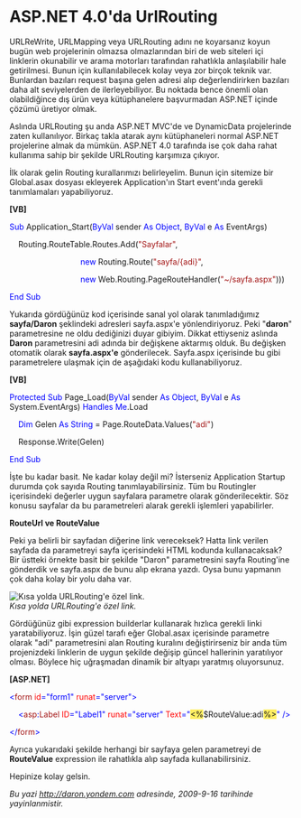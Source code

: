 # ASP.NET 4.0'da UrlRouting
URLReWrite, URLMapping veya URLRouting adını ne koyarsanız koyun bugün
web projelerinin olmazsa olmazlarından biri de web siteleri içi
linklerin okunabilir ve arama motorları tarafından rahatlıkla
anlaşılabilir hale getirilmesi. Bunun için kullanılabilecek kolay veya
zor birçok teknik var. Bunlardan bazıları request başına gelen adresi
alıp değerlendirirken bazıları daha alt seviyelerden de ilerleyebiliyor.
Bu noktada bence önemli olan olabildiğince dış ürün veya kütüphanelere
başvurmadan ASP.NET içinde çözümü üretiyor olmak.

Aslında URLRouting şu anda ASP.NET MVC'de ve DynamicData projelerinde
zaten kullanılıyor. Birkaç takla atarak aynı kütüphaneleri normal
ASP.NET projelerine almak da mümkün. ASP.NET 4.0 tarafında ise çok daha
rahat kullanıma sahip bir şekilde URLRouting karşımıza çıkıyor.

İlk olarak gelin Routing kurallarımızı belirleyelim. Bunun için sitemize
bir Global.asax dosyası ekleyerek Application'ın Start event'ında
gerekli tanımlamaları yapabiliyoruz.

**[VB]**

<span style="color: blue;">Sub</span> Application\_Start(<span
style="color: blue;">ByVal</span> sender <span
style="color: blue;">As</span> <span style="color: blue;">Object</span>,
<span style="color: blue;">ByVal</span> e <span
style="color: blue;">As</span> EventArgs)

    Routing.RouteTable.Routes.Add(<span
style="color: #a31515;">"Sayfalar"</span>,

                                <span style="color: blue;">new</span>
Routing.Route(<span style="color: #a31515;">"sayfa/{adi}"</span>,

                                <span style="color: blue;">new</span>
Web.Routing.PageRouteHandler(<span
style="color: #a31515;">"\~/sayfa.aspx"</span>)))

<span style="color: blue;">End</span> <span
style="color: blue;">Sub</span>

Yukarıda gördüğünüz kod içerisinde sanal yol olarak tanımladığımız
**sayfa/Daron** şeklindeki adresleri sayfa.aspx'e yönlendiriyoruz. Peki
"**daron**" parametresine ne oldu dediğinizi duyar gibiyim. Dikkat
ettiyseniz aslında **Daron** parametresini adi adında bir değişkene
aktarmış olduk. Bu değişken otomatik olarak **sayfa.aspx'e**
gönderilecek. Sayfa.aspx içerisinde bu gibi parametrelere ulaşmak için
de aşağıdaki kodu kullanabiliyoruz.

**[VB]**

<span style="color: blue;">Protected</span> <span
style="color: blue;">Sub</span> Page\_Load(<span
style="color: blue;">ByVal</span> sender <span
style="color: blue;">As</span> <span style="color: blue;">Object</span>,
<span style="color: blue;">ByVal</span> e <span
style="color: blue;">As</span> System.EventArgs) <span
style="color: blue;">Handles</span> <span
style="color: blue;">Me</span>.Load

    <span style="color: blue;">Dim</span> Gelen <span
style="color: blue;">As</span> <span style="color: blue;">String</span>
= Page.RouteData.Values(<span style="color: #a31515;">"adi"</span>)

    Response.Write(Gelen)

<span style="color: blue;">End</span> <span
style="color: blue;">Sub</span>

İşte bu kadar basit. Ne kadar kolay değil mi? İsterseniz Application
Startup durumda çok sayıda Routing tanımlayabilirsiniz. Tüm bu
Routingler içerisindeki değerler uygun sayfalara parametre olarak
gönderilecektir. Söz konusu sayfalar da bu parametreleri alarak gerekli
işlemleri yapabilirler.

**RouteUrl ve RouteValue**

Peki ya belirli bir sayfadan diğerine link vereceksek? Hatta link
verilen sayfada da parametreyi sayfa içerisindeki HTML kodunda
kullanacaksak? Bir üstteki örnekte basit bir şekilde "Daron"
parametresini sayfa Routing'ine gönderdik ve sayfa.aspx de bunu alıp
ekrana yazdı. Oysa bunu yapmanın çok daha kolay bir yolu daha var.

![Kısa yolda URLRouting'e özel
link.](media/ASP_NET_4_0_da_UrlRouting/15092009_1.gif)\
*Kısa yolda URLRouting'e özel link.*

Gördüğünüz gibi expression builderlar kullanarak hızlıca gerekli linki
yaratabiliyoruz. İşin güzel tarafı eğer Global.asax içerisinde parametre
olarak "adi" parametresini alan Routing kuralını değiştirirseniz bir
anda tüm projenizdeki linklerin de uygun şekilde değişip güncel
hallerinin yaratılıyor olması. Böylece hiç uğraşmadan dinamik bir
altyapı yaratmış oluyorsunuz.

**[ASP.NET]**

<span style="color: blue;">\<</span><span
style="color: #a31515;">form</span> <span
style="color: red;">id</span><span style="color: blue;">="form1"</span>
<span style="color: red;">runat</span><span
style="color: blue;">="server"\></span>

    <span style="color: blue;">\<</span><span
style="color: #a31515;">asp</span><span
style="color: blue;">:</span><span style="color: #a31515;">Label</span>
<span style="color: red;">ID</span><span
style="color: blue;">="Label1"</span> <span
style="color: red;">runat</span><span
style="color: blue;">="server"</span> <span
style="color: red;">Text</span><span style="color: blue;">="</span><span
style="background: #ffee62;">\<%</span>\$RouteValue:adi<span
style="background: #ffee62;">%\></span><span
style="color: blue;">"</span> <span style="color: blue;">/\></span>

<span style="color: blue;">\</</span><span
style="color: #a31515;">form</span><span style="color: blue;">\></span>

Ayrıca yukarıdaki şekilde herhangi bir sayfaya gelen parametreyi de
**RouteValue** expression ile rahatlıkla alıp sayfada kullanabilirsiniz.

Hepinize kolay gelsin.



*Bu yazi http://daron.yondem.com adresinde, 2009-9-16 tarihinde yayinlanmistir.*

